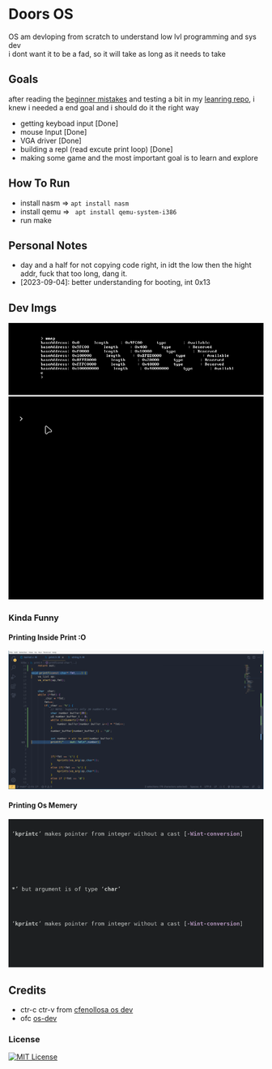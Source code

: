 # Doors OS

OS am devloping from scratch to understand low lvl programming and sys dev   
i dont want it to be a fad, so it will take as long as it needs to take

## Goals
after reading the [beginner mistakes](https://wiki.osdev.org/Beginner_Mistakes) and testing a bit in my [leanring repo](https://github.com/t-88/Code-Bongo-III/tree/main/os-dev), i knew i needed a end goal and i should do it the right way   
-   getting keyboad input [Done]
-   mouse Input [Done]
-   VGA driver [Done]
-   building a repl (read excute print loop) [Done]
-   making some game 
and the most important goal is to learn and explore     

## How To Run
-   install nasm => ```apt install nasm```
-   install qemu => ``` apt install qemu-system-i386```
-   run make


## Personal Notes
-   day and a half for not copying code right, in idt the low then the hight addr, fuck that too long, dang it.
-   \[2023-09-04]: better understanding for booting, int 0x13 


## Dev Imgs
![mmap](./dev-imgs/memory_map.png)
![basic terminal overview](./dev-imgs/terminal_overview.gif)

### Kinda Funny
#### Printing Inside Print :O
![calling_printf_inside_printf](./dev-imgs/calling_printf_inside_printf.png)
#### Printing Os Memery
![printing_os_mem](./dev-imgs/printing_os_memory.gif)

## Credits
-   ctr-c ctr-v from [cfenollosa os dev](https://github.com/cfenollosa/os-tutorial/tree/master)
-   ofc [os-dev](https://wiki.osdev.org/Expanded_Main_Page) 

### License
[![MIT License](https://img.shields.io/badge/License-MIT-green.svg)](https://choosealicense.com/licenses/mit/)